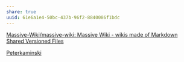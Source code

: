 ```yaml
---
share: true
uuid: 61e6a1e4-50bc-437b-96f2-8840086f1bdc
---
```

[Massive-Wiki/massive-wiki: Massive Wiki - wikis made of Markdown Shared Versioned Files](https://github.com/Massive-Wiki/massive-wiki)

[Peterkaminski](/undefined)